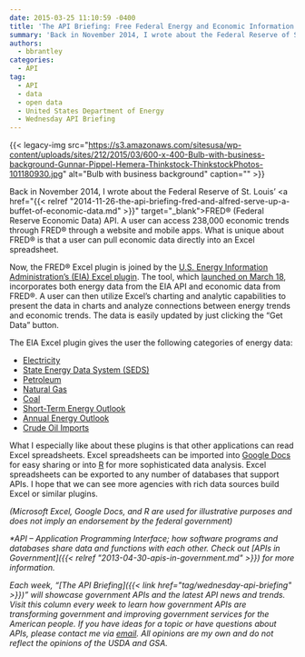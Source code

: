 ```yaml
---
date: 2015-03-25 11:10:59 -0400
title: 'The API Briefing: Free Federal Energy and Economic Information Delivered Straight to Your Spreadsheet'
summary: 'Back in November 2014, I wrote about the Federal Reserve of St. Louis&rsquo; FRED&reg; (Federal Reserve Economic Data) API. A user can access 238,000 economic trends through FRED&reg; through a website and mobile apps. What is unique about FRED&reg; is that a user can pull economic data directly into an Excel spreadsheet. Now, the FRED&reg;'
authors:
  - bbrantley
categories:
  - API
tag:
  - API
  - data
  - open data
  - United States Department of Energy
  - Wednesday API Briefing
---
```


{{< legacy-img src="https://s3.amazonaws.com/sitesusa/wp-content/uploads/sites/212/2015/03/600-x-400-Bulb-with-business-background-Gunnar-Pippel-Hemera-Thinkstock-ThinkstockPhotos-101180930.jpg" alt="Bulb with business background" caption="" >}} 

Back in November 2014, I wrote about the Federal Reserve of St. Louis’ <a href="{{< relref "2014-11-26-the-api-briefing-fred-and-alfred-serve-up-a-buffet-of-economic-data.md" >}}" target="_blank">FRED® (Federal Reserve Economic Data) API</a>. A user can access 238,000 economic trends through FRED® through a website and mobile apps. What is unique about FRED® is that a user can pull economic data directly into an Excel spreadsheet.

Now, the FRED® Excel plugin is joined by the  [U.S. Energy Information Administration’s (EIA) Excel plugin](http://www.eia.gov/beta/api/excel/). The tool, which <a href="http://www.eia.gov/pressroom/releases/press417.cfm" target="_blank">launched on March 18</a>, incorporates both energy data from the EIA API and economic data from FRED®. A user can then utilize Excel’s charting and analytic capabilities to present the data in charts and analyze connections between energy trends and economic trends. The data is easily updated by just clicking the “Get Data” button.

The EIA Excel plugin gives the user the following categories of energy data:

  * <a href="http://www.eia.gov/beta/api/qb.cfm?category=0" target="_blank">Electricity</a>
  * <a href="http://www.eia.gov/beta/api/qb.cfm?category=40203" target="_blank">State Energy Data System (SEDS)</a>
  * <a href="http://www.eia.gov/beta/api/qb.cfm?category=714755" target="_blank">Petroleum</a>
  * <a href="http://www.eia.gov/beta/api/qb.cfm?category=714804" target="_blank">Natural Gas</a>
  * <a href="http://www.eia.gov/beta/api/qb.cfm?category=717234" target="_blank">Coal</a>
  * <a href="http://www.eia.gov/beta/api/qb.cfm?category=829714" target="_blank">Short-Term Energy Outlook</a>
  * <a href="http://www.eia.gov/beta/api/qb.cfm?category=964164" target="_blank">Annual Energy Outlook</a>
  * <a href="http://www.eia.gov/beta/api/qb.cfm?category=1292190" target="_blank">Crude Oil Imports</a>

What I especially like about these plugins is that other applications can read Excel spreadsheets. Excel spreadsheets can be imported into <a href="http://www.google.com/docs/about/" target="_blank">Google Docs</a> for easy sharing or into <a href="http://www.r-project.org/" target="_blank">R</a> for more sophisticated data analysis. Excel spreadsheets can be exported to any number of databases that support APIs. I hope that we can see more agencies with rich data sources build Excel or similar plugins.

_(Microsoft Excel, Google Docs, and R are used for illustrative purposes and does not imply an endorsement by the federal government)_

_*API – Application Programming Interface; how software programs and databases share data and functions with each other. Check out [APIs in Government]({{< relref "2013-04-30-apis-in-government.md" >}}) for more information._

_Each week, “[The API Briefing]({{< link href="tag/wednesday-api-briefing" >}})” will showcase government APIs and the latest API news and trends. Visit this column every week to learn how government APIs are transforming government and improving government services for the American people. If you have ideas for a topic or have questions about APIs, please contact me via <a href="mailto:%20bill@billbrantley.com" target="_blank">email</a>. All opinions are my own and do not reflect the opinions of the USDA and GSA._